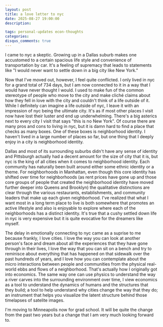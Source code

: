```yaml
---
layout: post
title: a love letter to nyc
date: 2025-08-27 19:00:00
description: 

tags: personal-updates econ-thoughts
categories:
disqus_comments: true
---
```

I came to nyc a skeptic. Growing up in a Dallas suburb makes one accustomed to a certain spacious life style and convenience of transportation by car. It's a feeling of supremacy that leads to statements like "I would never want to settle down in a big city like New York."

Now that I've moved out, however, I feel quite conflicted. I only lived in nyc for a grand total of 734 days, but I am now connected to it in a way that I would have never thought I would. I used to make fun of the common stereotype of people who move to the city and make cliché claims about how they fell in love with the city and couldn't think of a life outside of it. While I definitely can imagine a life outside of nyc, I leave it with an impression of nyc being the ultimate city. It's as if most other places I visit now have lost their luster and end up underwhelming. There's a big asterics next to every city I visit that says "this is no New York". Of course there are many pros and cons to living in nyc, but it is damn hard to find a place that checks as many boxes. One of these boxes is neighborhood identity. I haven't lived in a large number of places so far, but one thing that I deeply enjoy in a city is neighborhood identity.

Dallas and most of its surrounding suburbs didn't have any sense of identity and Pittsburgh actually had a decent amount for the size of city that it is, but nyc is the king of all cities when it comes to neighborhood identity. Each community has naturally been built around either some ethnic identity or a theme. For neighborhoods in Manhattan, even though this core identity has shifted over time for neighborhoods (as rent prices have gone up and those core groups of people that created the neighborhood identity have moved further deeper into Queens and Brooklyn) the qualitative distinctions are clear through the various restaurants, establishments, and community leaders that make up each given neighborhood. I've realized that what I want most in a long term place to live is both somewhere that promotes an active lifestyle and also is enjoyable to explore where each of the neighborhoods has a distinct identity. It's true that a cushy settled down life in nyc is very expensive but it is quite evocative for the dreamers like myself.

The delay in emotionally connecting to nyc came as a suprise to me because frankly, I love cities. I love the way you can look at another person's face and dream about all the experiences that they have gone through in their lives, I love the way that you can sit on a bench and try to reminisce about everything that has happened on that sidewalk over the past hundreds of years, and I love how you can contemplate about the micro interactions between people and communities from the physical real-world ebbs and flows of a neighborhood. That's actually how I originally got into economics. The same way one can use physics to understand the way a river carves into the surrounding environment over time, I view economics as a tool to understand the dynamics of humans and the structures that they build; a tool to help understand why cities change the way that they do; an instrument that helps you visualize the latent structure behind those timelapses of satelite images.

I'm moving to Minneapolis now for grad school. It will be quite the change from the past two years but a change that I am very much looking forward to.
